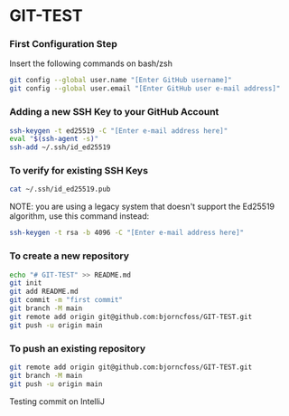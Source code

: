 # GIT-TEST

### First Configuration Step

Insert the following commands on bash/zsh

```sh
git config --global user.name "[Enter GitHub username]"
git config --global user.email "[Enter GitHub user e-mail address]"
```

### Adding a new SSH Key to your GitHub Account
```sh
ssh-keygen -t ed25519 -C "[Enter e-mail address here]"
eval "$(ssh-agent -s)"
ssh-add ~/.ssh/id_ed25519
```

### To verify for existing SSH Keys
```sh
cat ~/.ssh/id_ed25519.pub
```

NOTE: you are using a legacy system that doesn't support the Ed25519 algorithm, use this command instead:

```sh
ssh-keygen -t rsa -b 4096 -C "[Enter e-mail address here]"
```

### To create a new repository
```sh
echo "# GIT-TEST" >> README.md
git init
git add README.md
git commit -m "first commit"
git branch -M main
git remote add origin git@github.com:bjorncfoss/GIT-TEST.git
git push -u origin main
```

### To push an existing repository
```sh
git remote add origin git@github.com:bjorncfoss/GIT-TEST.git
git branch -M main
git push -u origin main
```


Testing commit on IntelliJ